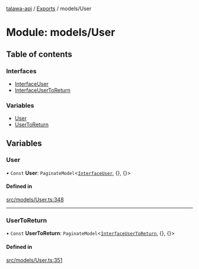 [talawa-api](../README.md) / [Exports](../modules.md) / models/User

# Module: models/User

## Table of contents

### Interfaces

- [InterfaceUser](../interfaces/models_User.InterfaceUser.md)
- [InterfaceUserToReturn](../interfaces/models_User.InterfaceUserToReturn.md)

### Variables

- [User](models_User.md#user)
- [UserToReturn](models_User.md#usertoreturn)

## Variables

### User

• `Const` **User**: `PaginateModel`\<[`InterfaceUser`](../interfaces/models_User.InterfaceUser.md), {}, {}\>

#### Defined in

[src/models/User.ts:348](https://github.com/PalisadoesFoundation/talawa-api/blob/0763f35/src/models/User.ts#L348)

___

### UserToReturn

• `Const` **UserToReturn**: `PaginateModel`\<[`InterfaceUserToReturn`](../interfaces/models_User.InterfaceUserToReturn.md), {}, {}\>

#### Defined in

[src/models/User.ts:351](https://github.com/PalisadoesFoundation/talawa-api/blob/0763f35/src/models/User.ts#L351)
